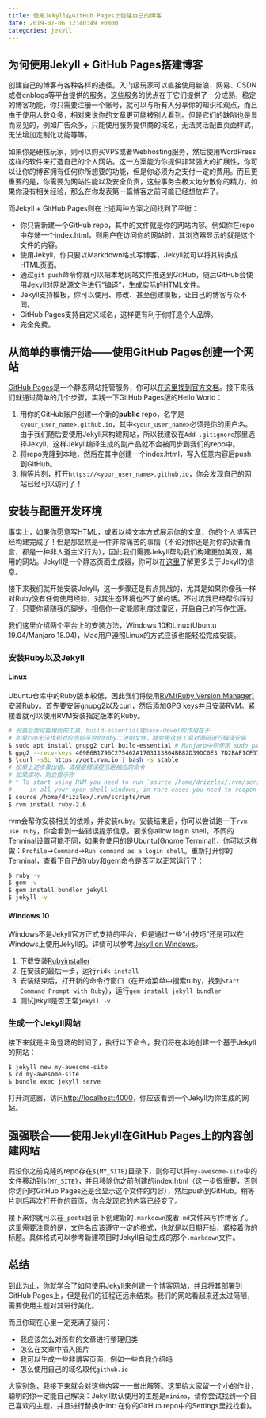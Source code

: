 ```yaml
---
title: 使用Jekyll在GitHub Pages上创建自己的博客
date: 2019-07-06 12:40:49 +0800
categories: jekyll
---
```

## 为何使用Jekyll + GitHub Pages搭建博客

创建自己的博客有各种各样的途径。入门级玩家可以直接使用新浪、网易、CSDN或者cnblogs等平台提供的服务。这些服务的优点在于它们提供了十分成熟，稳定的博客功能，你只需要注册一个账号，就可以与所有人分享你的知识和观点，而且由于使用人数众多，相对来说你的文章更可能被别人看到。但是它们的缺陷也是显而易见的，例如广告众多，只能使用服务提供商的域名，无法灵活配置页面样式，无法增加定制化功能等等。

如果你是硬核玩家，则可以购买VPS或者Webhosting服务，然后使用WordPress这样的软件来打造自己的个人网站。这一方案能为你提供非常强大的扩展性，你可以让你的博客拥有任何你所想要的功能，但是你必须为之支付一定的费用。而且更重要的是，你需要为网站性能以及安全负责，这些事务会极大地分散你的精力，如果你没有相关经验，那么在你发表第一篇博客之前可能已经想放弃了。

而Jekyll + GitHub Pages则在上述两种方案之间找到了平衡：

* 你只需新建一个GitHub repo，其中的文件就是你的网站内容。例如你在repo中存储一个index.html，则用户在访问你的网站时，其浏览器显示的就是这个文件的内容。
* 使用Jekyll，你只要以Markdown格式写博客，Jekyll就可以将其转换成HTML页面。
* 通过`git push`命令你就可以把本地网站文件推送到GitHub，随后GitHub会使用Jekyll对网站源文件进行“编译”，生成实际的HTML文件。
* Jekyll支持模板，你可以使用、修改、甚至创建模板，让自己的博客与众不同。
* GitHub Pages支持自定义域名，这样更有利于你打造个人品牌。
* 完全免费。

## 从简单的事情开始——使用GitHub Pages创建一个网站

[GitHub Pages](https://pages.github.com/)是一个静态网站托管服务，你可以[在这里找到官方文档](https://help.github.com/en/categories/github-pages-basics)。接下来我们就通过简单的几个步骤，实践一下GitHub Pages版的Hello World：

1. 用你的GitHub账户创建一个新的**public** repo，名字是`<your_user_name>.github.io`，其中`<your_user_name>`必须是你的用户名。由于我们随后要使用Jekyll来构建网站，所以我建议在`Add .gitignore`那里选择Jekyll，这样Jekyll编译生成的副产品就不会被同步到我们的repo中。
1. 将repo克隆到本地，然后在其中创建一个index.html，写入任意内容后push到GitHub。
1. 稍等片刻，打开`https://<your_user_name>.github.io`，你会发现自己的网站已经可以访问了！


## 安装与配置开发环境

事实上，如果你愿意写HTML，或者以纯文本方式展示你的文章，你的个人博客已经构建完成了！但是那显然是一件非常痛苦的事情（不论对你还是对你的读者而言，都是一种非人道主义行为），因此我们需要Jekyll帮助我们构建更加美观，易用的网站。Jekyll是一个静态页面生成器，你可以在[这里](https://jekyllrb.com/docs/)了解更多关于Jekyll的信息。

接下来我们就开始安装Jekyll，这一步骤还是有点挑战的，尤其是如果你像我一样对Ruby没有任何使用经验，对其生态环境也不了解的话。不过坑我已经帮你踩过了，只要你紧随我的脚步，相信你一定能顺利度过雷区，开启自己的写作生涯。

我们这里介绍两个平台上的安装方法，Windows 10和Linux(Ubuntu 19.04/Manjaro 18.04)，Mac用户遵照Linux的方式应该也能轻松完成安装。

### 安装Ruby以及Jekyll

#### Linux

Ubuntu仓库中的Ruby版本较低，因此我们将使用[RVM(Ruby Version Manager)](http://rvm.io/)安装Ruby。首先要安装gnupg2以及curl，然后添加GPG keys并且安装RVM。紧接着就可以使用RVM安装指定版本的Ruby。

```bash
# 安装后面可能用到的工具，build-essential或base-devel的作用在于
# 如果rvm无法找到对应当前平台的ruby二进制文件，就会用这些工具对源码进行编译安装
$ sudo apt install gnupg2 curl build-essential # Manjaro中则使用 sudo pacman -Syu gnupg curl base-devel
$ gpg2 --recv-keys 409B6B1796C275462A1703113804BB82D39DC0E3 7D2BAF1CF37B13E2069D6956105BD0E739499BDB
$ \curl -sSL https://get.rvm.io | bash -s stable
# 如果上述步骤出错，请根据错误提示跑相应的命令
# 如果成功，则会提示你
# * To start using RVM you need to run `source /home/drizzlex/.rvm/scripts/rvm`
#     in all your open shell windows, in rare cases you need to reopen all shell windows.
$ source /home/drizzlex/.rvm/scripts/rvm
$ rvm install ruby-2.6
```

rvm会帮你安装相关的依赖，并安装ruby。安装结束后，你可以尝试跑一下`rvm use ruby`，你会看到一些错误提示信息，要求你allow login shell。不同的Terminal设置可能不同，如果你使用的是Ubuntu(Gnome Terminal)，你可以这样做：`Profile`->`Command`->`Run command as a login shell`。重新打开你的Terminal，查看下自己的ruby和gem命令是否可以正常运行了：

```bash
$ ruby -v
$ gem -v
$ gem install bundler jekyll
$ jekyll -v
```

#### Windows 10

Windows不是Jekyll官方正式支持的平台，但是通过一些“小技巧”还是可以在Windows上使用Jekyll的。详情可以参考[Jekyll on Windows](https://jekyllrb.com/docs/installation/windows/)。

1. 下载安装[Rubyinstaller](https://rubyinstaller.org/downloads/)
1. 在安装的最后一步，运行`ridk install`
1. 安装结束后，打开新的命令行窗口（在开始菜单中搜索ruby，找到`Start Command Prompt with Ruby`），运行`gem install jekyll bundler`
1. 测试jekyll是否正常`jekyll -v`


### 生成一个Jekyll网站

接下来就是主角登场的时间了，执行以下命令，我们将在本地创建一个基于Jekyll的网站：

```bash
$ jekyll new my-awesome-site
$ cd my-awesome-site
$ bundle exec jekyll serve
```

打开浏览器，访问[http://localhost:4000](http://localhost:4000)，你应该看到一个Jekyll为你生成的网站。


## 强强联合——使用Jekyll在GitHub Pages上的内容创建网站

假设你之前克隆的repo存在`${MY_SITE}`目录下，则你可以将`my-awesome-site`中的文件移动到`${MY_SITE}`，并且移除你之前创建的index.html（这一步很重要，否则你访问时GitHub Pages还是会显示这个文件的内容），然后push到GitHub。稍等片刻后再次打开你的首页，你会发现它的内容已经变了。

接下来你就可以在`_posts`目录下创建新的`.markdown`或者`.md`文件来写作博客了。这里需要注意的是，文件名应该遵守一定的格式，也就是以日期开始，紧接着你的标题。具体格式可以参考新建项目时Jekyll自动生成的那个`.markdown`文件。


## 总结

到此为止，你就学会了如何使用Jekyll来创建一个博客网站，并且将其部署到GitHub Pages上，但是我们的征程还远未结束。我们的网站看起来还太过简陋，需要使用主题对其进行美化。

而且你现在心里一定充满了疑问：

* 我应该怎么对所有的文章进行整理归类
* 怎么在文章中插入图片
* 我可以生成一些非博客页面，例如一些自我介绍吗
* 怎么使用自己的域名取代`github.io`

大家别急，我接下来就会对这些内容一一做出解答。这里给大家留一个小的作业，聪明的你一定能自己解决：Jekyll默认使用的主题是`minima`，请你尝试找到一个自己喜欢的主题，并且进行替换(Hint: 在你的GitHub repo中的Settings里找找看)。